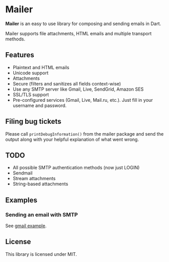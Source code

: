 Mailer
==

**Mailer** is an easy to use library for composing and sending emails in Dart.

Mailer supports file attachments, HTML emails and multiple transport methods.

## Features

* Plaintext and HTML emails
* Unicode support
* Attachments
* Secure (filters and sanitizes all fields context-wise)
* Use any SMTP server like Gmail, Live, SendGrid, Amazon SES
* SSL/TLS support
* Pre-configured services (Gmail, Live, Mail.ru, etc.). Just fill in your username and password.

## Filing bug tickets

Please call `printDebugInformation()` from the mailer package and send the output along with your helpful explanation of what went wrong.

## TODO

* All possible SMTP authentication methods (now just LOGIN)
* Sendmail
* Stream attachments
* String-based attachments

## Examples

### Sending an email with SMTP

See [gmail example](example/send_gmail.dart).

## License
This library is licensed under MIT.
